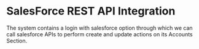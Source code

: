 SalesForce REST API Integration
========================

The system contains a login with salesforce option through which we can call salesforce APIs to perform create and update actions on its Accounts Section.
